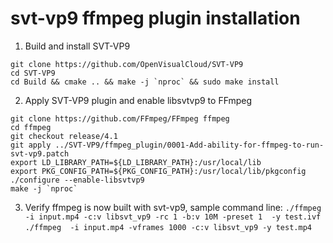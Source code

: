 # svt-vp9 ffmpeg plugin installation

1. Build and install SVT-VP9
```
git clone https://github.com/OpenVisualCloud/SVT-VP9
cd SVT-VP9
cd Build && cmake .. && make -j `nproc` && sudo make install
```

2. Apply SVT-VP9 plugin and enable libsvtvp9 to FFmpeg
```
git clone https://github.com/FFmpeg/FFmpeg ffmpeg
cd ffmpeg
git checkout release/4.1
git apply ../SVT-VP9/ffmpeg_plugin/0001-Add-ability-for-ffmpeg-to-run-svt-vp9.patch
export LD_LIBRARY_PATH=${LD_LIBRARY_PATH}:/usr/local/lib
export PKG_CONFIG_PATH=${PKG_CONFIG_PATH}:/usr/local/lib/pkgconfig
./configure --enable-libsvtvp9
make -j `nproc`
```

3. Verify
ffmpeg is now built with svt-vp9, sample command line: 
```./ffmpeg  -i input.mp4 -c:v libsvt_vp9 -rc 1 -b:v 10M -preset 1  -y test.ivf```
```./ffmpeg  -i input.mp4 -vframes 1000 -c:v libsvt_vp9 -y test.mp4```

